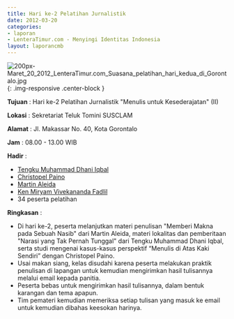```yaml
---
title: Hari ke-2 Pelatihan Jurnalistik
date: 2012-03-20
categories:
- laporan
- LenteraTimur.com - Menyingi Identitas Indonesia
layout: laporancmb
---
```



![200px-Maret_20_2012_LenteraTimur.com_Suasana_pelatihan_hari_kedua_di_Gorontalo.jpg](/uploads/200px-Maret_20_2012_LenteraTimur.com_Suasana_pelatihan_hari_kedua_di_Gorontalo.jpg){: .img-responsive .center-block }


**Tujuan** : Hari ke-2 Pelatihan Jurnalistik "Menulis untuk Kesederajatan" (II)

**Lokasi** : Sekretariat Teluk Tomini SUSCLAM

**Alamat** : Jl. Makassar No. 40, Kota Gorontalo

**Jam** : 08.00 - 13.00 WIB

**Hadir** : 
* [Tengku Muhammad Dhani Iqbal](http://wiki.ciptamedia.org/wiki/Tengku_Muhammad_Dhani_Iqbal)
* [Christopel Paino](http://wiki.ciptamedia.org/wiki/Christopel_Paino)
* [Martin Aleida](http://wiki.ciptamedia.org/wiki/Martin_Aleida)
* [Ken Miryam Vivekananda Fadlil](http://wiki.ciptamedia.org/wiki/Ken_Miryam_Vivekananda_Fadlil)
* 34 peserta pelatihan

**Ringkasan** : 
* Di hari ke-2, peserta melanjutkan materi penulisan "Memberi Makna pada Sebuah Nasib" dari Martin Aleida, materi lokalitas dan pemberitaan "Narasi yang Tak Pernah Tunggal" dari Tengku Muhammad Dhani Iqbal, serta studi mengenai kasus-kasus perspektif “Menulis di Atas Kaki Sendiri” dengan Christopel Paino.
* Usai makan siang, kelas disudahi karena peserta melakukan praktik penulisan di lapangan untuk kemudian mengirimkan hasil tulisannya melalui email kepada panitia.
* Peserta bebas untuk mengirimkan hasil tulisannya, dalam bentuk karangan dan tema apapun.
* Tim pemateri kemudian memeriksa setiap tulisan yang masuk ke email untuk kemudian dibahas keesokan harinya.

